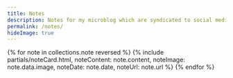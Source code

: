 ```yaml
---
title: Notes
description: Notes for my microblog which are syndicated to social media platforms.
permalink: /notes/
hideImage: true
---
```


<div class="max-w-full mx-auto py-4 grid grid-cols-1">
{% for note in collections.note reversed %}
{% include partials/noteCard.html, noteContent: note.content, noteImage: note.data.image, noteDate: note.date, noteUrl: note.url %}
{% endfor %}
</div>

